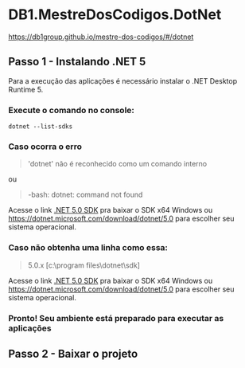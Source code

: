 ﻿# DB1.MestreDosCodigos.DotNet
https://db1group.github.io/mestre-dos-codigos/#/dotnet

## Passo 1 - Instalando .NET 5
Para a execução das aplicações é necessário instalar o .NET Desktop Runtime 5.

### Execute o comando no console:
```
dotnet --list-sdks
```

### Caso ocorra o erro
> 'dotnet' não é reconhecido como um comando interno

ou 

> -bash: dotnet: command not found

Acesse o link [.NET 5.0 SDK](https://dotnet.microsoft.com/download/dotnet/thank-you/sdk-5.0.202-windows-x64-installer) pra baixar o SDK x64 Windows ou https://dotnet.microsoft.com/download/dotnet/5.0 para escolher seu sistema operacional.

### Caso não obtenha uma linha como essa:
> 5.0.x \[c:\program files\dotnet\sdk]

Acesse o link [.NET 5.0 SDK](https://dotnet.microsoft.com/download/dotnet/thank-you/sdk-5.0.202-windows-x64-installer) pra baixar o SDK x64 Windows ou https://dotnet.microsoft.com/download/dotnet/5.0 para escolher seu sistema operacional.


### Pronto! Seu ambiente está preparado para executar as aplicações

## Passo 2 - Baixar o projeto
